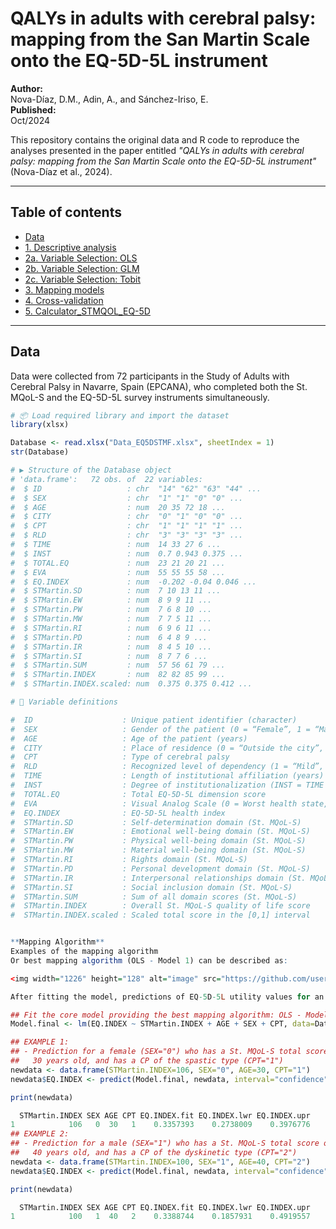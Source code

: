 # QALYs in adults with cerebral palsy: mapping from the San Martin Scale onto the EQ-5D-5L instrument

**Author:**  
Nova-Díaz, D.M., Adin, A., and Sánchez-Iriso, E.  
**Published:**  
Oct/2024

This repository contains the original data and R code to reproduce the analyses presented in the paper entitled *"QALYs in adults with cerebral palsy: mapping from the San Martin Scale onto the EQ-5D-5L instrument"* (Nova-Díaz et al., 2024).

---

## Table of contents
- [Data](https://github.com/Diana-MND1996/QALYS-in-Adults-with-Cerebral-Palsy/blob/c898a0085bd49a6c8c11fcc93808cdd22c5aed8a/Data_EQ5DSTMF.Rdata)
- [1. Descriptive analysis](https://github.com/Diana-MND1996/QALYS-in-Adults-with-Cerebral-Palsy/blob/842cff6a10deef26277e7dd7961540bb45c62023/1_DescriptiveAnalysis.R)
- [2a. Variable Selection: OLS](https://github.com/Diana-MND1996/QALYS-in-Adults-with-Cerebral-Palsy/blob/842cff6a10deef26277e7dd7961540bb45c62023/2a_VariableSelection_OLS.R)
- [2b. Variable Selection: GLM](https://github.com/Diana-MND1996/QALYS-in-Adults-with-Cerebral-Palsy/blob/842cff6a10deef26277e7dd7961540bb45c62023/2b_VariableSelection_GLM.R)
- [2c. Variable Selection: Tobit](https://github.com/Diana-MND1996/QALYS-in-Adults-with-Cerebral-Palsy/blob/842cff6a10deef26277e7dd7961540bb45c62023/2c_VariableSelection_Tobit.R)
- [3. Mapping models](https://github.com/Diana-MND1996/QALYS-in-Adults-with-Cerebral-Palsy/blob/842cff6a10deef26277e7dd7961540bb45c62023/3_Mapping.R)
- [4. Cross-validation](https://github.com/Diana-MND1996/QALYS-in-Adults-with-Cerebral-Palsy/blob/842cff6a10deef26277e7dd7961540bb45c62023/4_CrossValidation.R)
- [5. Calculator_STMQOL_EQ-5D](https://github.com/Diana-MND1996/QALYS-in-Adults-with-Cerebral-Palsy/blob/61bcd1cc2aa1d92947ac8ae955857d70ad5d587c/Calculator_STMQOL_EQ-5D.xlsm)

---

## Data

Data were collected from 72 participants in the Study of Adults with Cerebral Palsy in Navarre, Spain (EPCANA), who completed both the St. MQoL-S and the EQ-5D-5L survey instruments simultaneously.

```r
# 📦 Load required library and import the dataset
library(xlsx)

Database <- read.xlsx("Data_EQ5DSTMF.xlsx", sheetIndex = 1)
str(Database)

# ▶️ Structure of the Database object
# 'data.frame':   72 obs. of  22 variables:
#  $ ID                   : chr  "14" "62" "63" "44" ...
#  $ SEX                  : chr  "1" "1" "0" "0" ...
#  $ AGE                  : num  20 35 72 18 ...
#  $ CITY                 : chr  "0" "1" "0" "0" ...
#  $ CPT                  : chr  "1" "1" "1" "1" ...
#  $ RLD                  : chr  "3" "3" "3" "3" ...
#  $ TIME                 : num  14 33 27 6 ...
#  $ INST                 : num  0.7 0.943 0.375 ...
#  $ TOTAL.EQ             : num  23 21 20 21 ...
#  $ EVA                  : num  55 55 55 58 ...
#  $ EQ.INDEX             : num  -0.202 -0.04 0.046 ...
#  $ STMartin.SD          : num  7 10 13 11 ...
#  $ STMartin.EW          : num  8 9 9 11 ...
#  $ STMartin.PW          : num  7 6 8 10 ...
#  $ STMartin.MW          : num  7 7 5 11 ...
#  $ STMartin.RI          : num  6 9 6 11 ...
#  $ STMartin.PD          : num  6 4 8 9 ...
#  $ STMartin.IR          : num  8 4 5 10 ...
#  $ STMartin.SI          : num  8 7 7 6 ...
#  $ STMartin.SUM         : num  57 56 61 79 ...
#  $ STMartin.INDEX       : num  82 82 85 99 ...
#  $ STMartin.INDEX.scaled: num  0.375 0.375 0.412 ...

# 🧾 Variable definitions

#  ID                    : Unique patient identifier (character)
#  SEX                   : Gender of the patient (0 = “Female”, 1 = “Male”)
#  AGE                   : Age of the patient (years)
#  CITY                  : Place of residence (0 = “Outside the city”, 1 = “Inside the city”)
#  CPT                   : Type of cerebral palsy
#  RLD                   : Recognized level of dependency (1 = “Mild”, 2 = “Moderate”, 3 = “Severe”)
#  TIME                  : Length of institutional affiliation (years)
#  INST                  : Degree of institutionalization (INST = TIME / AGE)
#  TOTAL.EQ              : Total EQ-5D-5L dimension score
#  EVA                   : Visual Analog Scale (0 = Worst health state, 100 = Best health state)
#  EQ.INDEX              : EQ-5D-5L health index
#  STMartin.SD           : Self-determination domain (St. MQoL-S)
#  STMartin.EW           : Emotional well-being domain (St. MQoL-S)
#  STMartin.PW           : Physical well-being domain (St. MQoL-S)
#  STMartin.MW           : Material well-being domain (St. MQoL-S)
#  STMartin.RI           : Rights domain (St. MQoL-S)
#  STMartin.PD           : Personal development domain (St. MQoL-S)
#  STMartin.IR           : Interpersonal relationships domain (St. MQoL-S)
#  STMartin.SI           : Social inclusion domain (St. MQoL-S)
#  STMartin.SUM          : Sum of all domain scores (St. MQoL-S)
#  STMartin.INDEX        : Overall St. MQoL-S quality of life score
#  STMartin.INDEX.scaled : Scaled total score in the [0,1] interval


**Mapping Algorithm**
Examples of the mapping algorithm
Or best mapping algorithm (OLS - Model 1) can be described as:

<img width="1226" height="128" alt="image" src="https://github.com/user-attachments/assets/adac21de-343b-49ac-be47-0f16e282e8ed" />

After fitting the model, predictions of EQ-5D-5L utility values for an adult person with cerebral palsy can be obtained as follows:

## Fit the core model providing the best mapping algorithm: OLS - Model 1 ##
Model.final <- lm(EQ.INDEX ~ STMartin.INDEX + AGE + SEX + CPT, data=Database)

## EXAMPLE 1:
## - Prediction for a female (SEX="0") who has a St. MQoL-S total score of 106,
##   30 years old, and has a CP of the spastic type (CPT="1")
newdata <- data.frame(STMartin.INDEX=106, SEX="0", AGE=30, CPT="1")
newdata$EQ.INDEX <- predict(Model.final, newdata, interval="confidence")

print(newdata)

  STMartin.INDEX SEX AGE CPT EQ.INDEX.fit EQ.INDEX.lwr EQ.INDEX.upr
1            106   0  30   1    0.3357393    0.2738009    0.3976776
## EXAMPLE 2:
## - Prediction for a male (SEX="1") who has a St. MQoL-S total score of 100,
##   40 years old, and has a CP of the dyskinetic type (CPT="2")
newdata <- data.frame(STMartin.INDEX=100, SEX="1", AGE=40, CPT="2")
newdata$EQ.INDEX <- predict(Model.final, newdata, interval="confidence")

print(newdata)

  STMartin.INDEX SEX AGE CPT EQ.INDEX.fit EQ.INDEX.lwr EQ.INDEX.upr
1            100   1  40   2    0.3388744    0.1857931    0.4919557
